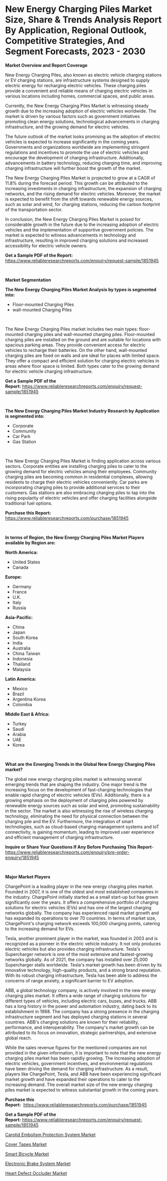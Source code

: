 <p><h1>New Energy Charging Piles Market Size, Share & Trends Analysis Report By Application, Regional Outlook, Competitive Strategies, And Segment Forecasts, 2023 - 2030</h1></p><p><strong>Market Overview and Report Coverage</strong></p>
<p><p>New Energy Charging Piles, also known as electric vehicle charging stations or EV charging stations, are infrastructure systems designed to supply electric energy for recharging electric vehicles. These charging piles provide a convenient and reliable means of charging electric vehicles in various locations including homes, commercial spaces, and public areas.</p><p>Currently, the New Energy Charging Piles Market is witnessing steady growth due to the increasing adoption of electric vehicles worldwide. The market is driven by various factors such as government initiatives promoting clean energy solutions, technological advancements in charging infrastructure, and the growing demand for electric vehicles.</p><p>The future outlook of the market looks promising as the adoption of electric vehicles is expected to increase significantly in the coming years. Governments and organizations worldwide are implementing stringent regulations and incentives to promote the use of electric vehicles and encourage the development of charging infrastructure. Additionally, advancements in battery technology, reducing charging time, and improving charging infrastructure will further boost the growth of the market.</p><p>The New Energy Charging Piles Market is projected to grow at a CAGR of 11.8% during the forecast period. This growth can be attributed to the increasing investments in charging infrastructure, the expansion of charging networks, and the rising demand for electric vehicles. Moreover, the market is expected to benefit from the shift towards renewable energy sources, such as solar and wind, for charging stations, reducing the carbon footprint of the transportation sector.</p><p>In conclusion, the New Energy Charging Piles Market is poised for considerable growth in the future due to the increasing adoption of electric vehicles and the implementation of supportive government policies. The market is expected to witness advancements in technology and infrastructure, resulting in improved charging solutions and increased accessibility for electric vehicle owners.</p></p>
<p><strong>Get a Sample PDF of the Report:</strong> <a href="https://www.reliableresearchreports.com/enquiry/request-sample/1851945">https://www.reliableresearchreports.com/enquiry/request-sample/1851945</a></p>
<p>&nbsp;</p>
<p><strong>Market Segmentation</strong></p>
<p><strong>The New Energy Charging Piles Market Analysis by types is segmented into:</strong></p>
<p><ul><li>Floor-mounted Charging Piles</li><li>wall-mounted Charging Piles</li></ul></p>
<p>&nbsp;</p>
<p><p>The New Energy Charging Piles market includes two main types: floor-mounted charging piles and wall-mounted charging piles. Floor-mounted charging piles are installed on the ground and are suitable for locations with spacious parking areas. They provide convenient access for electric vehicles to recharge their batteries. On the other hand, wall-mounted charging piles are fixed on walls and are ideal for places with limited space. They offer a compact and efficient solution for charging electric vehicles in areas where floor space is limited. Both types cater to the growing demand for electric vehicle charging infrastructure.</p></p>
<p><strong>Get a Sample PDF of the Report:</strong>&nbsp;<a href="https://www.reliableresearchreports.com/enquiry/request-sample/1851945">https://www.reliableresearchreports.com/enquiry/request-sample/1851945</a></p>
<p>&nbsp;</p>
<p><strong>The New Energy Charging Piles Market Industry Research by Application is segmented into:</strong></p>
<p><ul><li>Corporate</li><li>Community</li><li>Car Park</li><li>Gas Station</li></ul></p>
<p>&nbsp;</p>
<p><p>The New Energy Charging Piles Market is finding application across various sectors. Corporate entities are installing charging piles to cater to the growing demand for electric vehicles among their employees. Community charging piles are becoming common in residential complexes, allowing residents to charge their electric vehicles conveniently. Car parks are incorporating charging piles to provide additional services to their customers. Gas stations are also embracing charging piles to tap into the rising popularity of electric vehicles and offer charging facilities alongside traditional fuel options.</p></p>
<p><strong>Purchase this Report:</strong>&nbsp; <a href="https://www.reliableresearchreports.com/purchase/1851945">https://www.reliableresearchreports.com/purchase/1851945</a></p>
<p>&nbsp;</p>
<p><strong>In terms of Region, the New Energy Charging Piles Market Players available by Region are:</strong></p>
<p>
    <p> <strong> North America: </strong>
        <ul>
            <li>United States</li>
            <li>Canada</li>
        </ul>
        </p> 
    <p> <strong> Europe: </strong>
        <ul>
            <li>Germany</li>
            <li>France</li>
            <li>U.K.</li>
            <li>Italy</li>
            <li>Russia</li>
        </ul>
        </p> 
    <p> <strong> Asia-Pacific: </strong>
        <ul>
            <li>China</li>
            <li>Japan</li>
            <li>South Korea</li>
            <li>India</li>
            <li>Australia</li>
            <li>China Taiwan</li>
            <li>Indonesia</li>
            <li>Thailand</li>
            <li>Malaysia</li>
        </ul>
        </p> 
    <p> <strong> Latin America: </strong>
        <ul>
            <li>Mexico</li>
            <li>Brazil</li>
            <li>Argentina Korea</li>
            <li>Colombia</li>
        </ul>
        </p> 
    <p> <strong> Middle East & Africa: </strong>
        <ul>
            <li>Turkey</li>
            <li>Saudi</li>
            <li>Arabia</li>
            <li>UAE</li>
            <li>Korea</li>
        </ul>
    </p>
    </p>
<p>&nbsp;</p>
<p><strong>What are the Emerging Trends in the Global New Energy Charging Piles market?</strong></p>
<p><p>The global new energy charging piles market is witnessing several emerging trends that are shaping the industry. One major trend is the increasing focus on the development of fast-charging technologies that enable rapid charging of electric vehicles (EVs). Additionally, there is a growing emphasis on the deployment of charging piles powered by renewable energy sources such as solar and wind, promoting sustainability in the sector. The market is also witnessing the rise of wireless charging technology, eliminating the need for physical connection between the charging pile and the EV. Furthermore, the integration of smart technologies, such as cloud-based charging management systems and IoT connectivity, is gaining momentum, leading to improved user experience and efficient management of charging infrastructure.</p></p>
<p><strong>Inquire or Share Your Questions If Any Before Purchasing This Report</strong>- <a href="https://www.reliableresearchreports.com/enquiry/pre-order-enquiry/1851945">https://www.reliableresearchreports.com/enquiry/pre-order-enquiry/1851945</a></p>
<p>&nbsp;</p>
<p><strong>Major Market Players</strong></p>
<p><p>ChargePoint is a leading player in the new energy charging piles market. Founded in 2007, it is one of the oldest and most established companies in the industry. ChargePoint initially started as a small start-up but has grown significantly over the years. It offers a comprehensive portfolio of charging solutions for electric vehicles (EVs) and has one of the largest charging networks globally. The company has experienced rapid market growth and has expanded its operations to over 70 countries. In terms of market size, ChargePoint's charging network exceeds 100,000 charging points, catering to the increasing demand for EVs.</p><p>Tesla, another prominent player in the market, was founded in 2003 and is recognized as a pioneer in the electric vehicle industry. It not only produces electric vehicles but also provides charging infrastructure. Tesla's Supercharger network is one of the most extensive and fastest-growing networks globally. As of 2021, the company has installed over 25,000 Supercharger stalls worldwide. Tesla's market growth has been driven by its innovative technology, high-quality products, and a strong brand reputation. With its robust charging infrastructure, Tesla has been able to address the concerns of range anxiety, a significant barrier to EV adoption.</p><p>ABB, a global technology company, is actively involved in the new energy charging piles market. It offers a wide range of charging solutions for different types of vehicles, including electric cars, buses, and trucks. ABB has a long history in the power and automation industry, dating back to its establishment in 1988. The company has a strong presence in the charging infrastructure segment and has deployed charging stations in several countries. ABB's charging solutions are known for their reliability, performance, and interoperability. The company's market growth can be attributed to its focus on innovation, strategic partnerships, and extensive global reach.</p><p>While the sales revenue figures for the mentioned companies are not provided in the given information, it is important to note that the new energy charging piles market has been rapidly growing. The increasing adoption of electric vehicles, government incentives, and environmental regulations have been driving the demand for charging infrastructure. As a result, players like ChargePoint, Tesla, and ABB have been experiencing significant market growth and have expanded their operations to cater to the increasing demand. The overall market size of the new energy charging piles market is expected to witness substantial growth in the coming years.</p></p>
<p><strong>Purchase this Report:</strong>&nbsp;&nbsp;<a href="https://www.reliableresearchreports.com/purchase/1851945">https://www.reliableresearchreports.com/purchase/1851945</a></p>
<p></p>
<p><strong>Get a Sample PDF of the Report:</strong>&nbsp;<a href="https://www.reliableresearchreports.com/enquiry/request-sample/1851945">https://www.reliableresearchreports.com/enquiry/request-sample/1851945</a></p>
<p><p><a href="https://github.com/surverupesha/Market-Research-Report-List-1/blob/main/carotid-embolism-protection-system-market.md">Carotid Embolism Protection System Market</a></p><p><a href="https://medium.com/@isaiasmarks/cover-tapes-market-analysis-its-cagr-market-segmentation-and-global-industry-overview-8262b18f2937">Cover Tapes Market</a></p><p><a href="https://www.linkedin.com/pulse/decoding-smart-bicycle-market-deep-dive-latest-trends-segmentation-64mlc/">Smart Bicycle Market</a></p><p><a href="https://www.linkedin.com/pulse/electronic-brake-system-market-size-2023-2030-global-4fpic/">Electronic Brake System Market</a></p><p><a href="https://github.com/amonskiyk/Market-Research-Report-List-1/blob/main/heart-defect-occluder-market.md">Heart Defect Occluder Market</a></p></p>